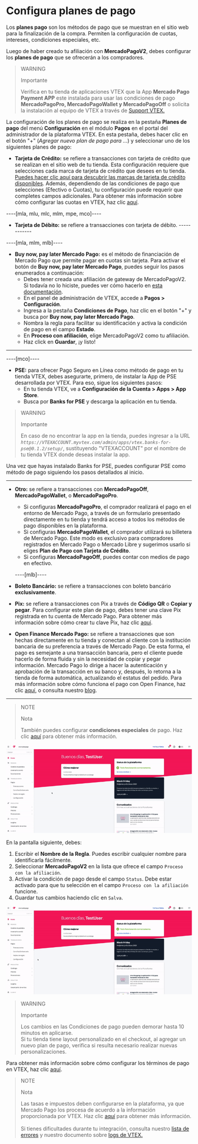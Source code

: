 # Configura planes de pago

Los **planes pago** son los métodos de pago que se muestran en el sitio web para la finalización de la compra. Permiten la configuración de cuotas, intereses, condiciones especiales, etc.

Luego de haber creado tu afiliación con **MercadoPagoV2**, debes configurar los **planes de pago** que se ofrecerán a los compradores.

> WARNING
>
> Importante
>
> Verifica en tu tienda de aplicaciones VTEX que la App **Mercado Pago Payment APP** este instalada para usar las condiciones de pago **MercadoPagoPro, MercadoPagoWallet y MercadoPagoOff** o solicita la instalación al equipo de VTEX a través de [Support VTEX.](https://help.vtex.com/es/support)

La configuración de los planes de pago se realiza en la pestaña **Planes de pago** del menú **Configuración** en el módulo **Pagos** en el portal del administrador de la plataforma VTEX. En esta pestaña, debes hacer clic en el botón "+" (*Agregar nuevo plan de pago para ...*) y seleccionar uno de los siguientes planes de pago:

* **Tarjeta de Crédito:** se refiere a transacciones con tarjeta de crédito que se realizan en el sitio web de tu tienda. Esta configuración requiere que selecciones cada marca de tarjeta de crédito que desees en tu tienda. [Puedes hacer clic aquí para descubrir las marcas de tarjeta de crédito disponibles](/developers/es/docs/vtex/payment-methods). Además, dependiendo de las condiciones de pago que selecciones (Efectivo o Cuotas), tu configuración puede requerir que completes campos adicionales. Para obtener más información sobre cómo configurar las cuotas en VTEX, haz clic [aquí](https://help.vtex.com/es/tutorial/condicoes-de-pagamento--tutorials_455#parcelado-sem-juros). 

----[mla, mlu, mlc, mlm, mpe, mco]----
* **Tarjeta de Débito:** se refiere a transacciones con tarjeta de débito. ------------

----[mla, mlm, mlb]----
* **Buy now, pay later Mercado Pago:** es el método de financiación de Mercado Pago que permite pagar en cuotas sin tarjeta. Para activar el botón de **Buy now, pay later Mercado Pago**, puedes seguir los pasos enumerados a continuación:
  * Debes tener creada una afiliación de gateway de MercadoPagoV2. Si todavía no lo hiciste, puedes ver cómo hacerlo en [esta documentación](/developers/es/docs/vtex/gateway-affiliations).
  * En el panel de administración de VTEX, accede a **Pagos > Configuración**.
  * Ingresa a la pestaña **Condiciones de Pago**, haz clic en el botón "+" y busca por **Buy now, pay later Mercado Pago**.
  * Nombra la regla para facilitar su identificación y activa la condición de pago en el campo **Estado**.
  * En **Proceso con afiliación**, elige MercadoPagoV2 como tu afiliación.
  * Haz click en **Guardar**, ¡y listo!
------------
----[mco]----
* **PSE:** para ofrecer Pago Seguro en Línea como método de pago en tu tienda VTEX, debes asegurarte, primero, de instalar la App de PSE desarrollada por VTEX. Para eso, sigue los siguientes pasos:
  * En tu tienda VTEX, ve a **Configuración de la Cuenta > Apps > App Store**.
  * Busca por **Banks for PSE** y descarga la aplicación en tu tienda.

> WARNING
>
> Importante
>
> En caso de no encontrar la app en la tienda, puedes ingresar a la URL *`https://VTEXACCOUNT.myvtex.com/admin/apps/vtex.banks-for-pse@0.1.2/setup/`*, sustituyendo "VTEXACCOUNT" por el nombre de tu tienda VTEX donde deseas instalar la app.

Una vez que hayas instalado Banks for PSE, puedes configurar PSE como método de pago siguiendo los pasos detallados al inicio.

------------
* **Otro:** se refiere a transacciones con **MercadoPagoOff**, **MercadoPagoWallet**, o **MercadoPagoPro**.
  * Si configuras **MercadoPagoPro**, el comprador realizará el pago en el entorno de Mercado Pago, a través de un formulario presentado directamente en tu tienda y tendrá acceso a todos los métodos de pago disponibles en la plataforma.
  * Si configuras **MercadoPagoWallet**, el comprador utilizará su billetera de Mercado Pago. Este modo es exclusivo para compradores registrados en Mercado Pago o Mercado Libre y sugerimos usarlo si eliges **Plan de Pago con Tarjeta de Crédito**.
  * Si configuras **MercadoPagoOff**, puedes contar con medios de pago en efectivo. 
  
  ----[mlb]----
* **Boleto Bancário:** se refiere a transacciones con boleto bancário **exclusivamente**.
* **Pix:** se refiere a transacciones con Pix a través de **Código QR** o **Copiar y pegar**. Para configurar este plan de pago, debes tener una clave Pix registrada en tu cuenta de Mercado Pago. Para obtener más información sobre cómo crear tu clave Pix, haz clic [aquí](https://www.mercadopago[FAKER][URL][DOMAIN]/stop/pix?url=https%3A%2F%2Fwww.mercadopago.com.br%2Fadmin-pix-keys%2Fmy-keys&authentication_mode=required). 
* **Open Finance Mercado Pago:** se refiere a transacciones que son hechas directamente en tu tienda y conectan al cliente con la institución bancaria de su preferencia a través de Mercado Pago. De esta forma, el pago es semejante a una transacción bancaria, pero el cliente puede hacerlo de forma fluida y sin la necesidad de copiar y pegar información. Mercado Pago lo dirige a hacer la autenticación y aprobación de la transacción en su banco y, después, lo retorna a la tienda de forma automática, actualizando el estatus del pedido. Para más información sobre cómo funciona el pago con Open Finance, haz clic [aquí](https://www.mercadopago.com.br/c/openfinance), o consulta nuestro [blog](https://empresas.mercadopago.com.br/pagamentos-via-open-finance).

------------

> NOTE
>
> Nota
> 
> También puedes configurar **condiciones especiales** de pago. Haz clic [aquí](https://help.vtex.com/es/tutorial/condicoes-especiais--tutorials_456?&utm_source=admin) para obtener más información.

![Configurar planes de pago](/images/vtex/paymentconditions-imagenv2-es.gif)

En la pantalla siguiente, debes:

1. Escribir el **Nombre de la Regla**. Puedes escribir cualquier nombre para identificarla fácilmente.
2. Seleccionar **MercadoPagoV2** en la lista que ofrece el campo `Proceso con la afiliación`.
3. Activar la condición de pago desde el campo `Status`. Debe estar activado para que tu selección en el campo `Proceso con la afiliación` funcione.
4. Guardar tus cambios haciendo clic en `Salva`.

![Configurar planes de pag con tarjeta de crédito](/images/vtex/paymentconditions-cc-imagenv2-es.gif)

> WARNING
>
> Importante
> 
> Los cambios en las Condiciones de pago pueden demorar hasta 10 minutos en aplicarse.
> <br>
> Si tu tienda tiene layout personalizado en el checkout, al agregar un nuevo plan de pago, verifica si resulta necesario realizar nuevas personalizaciones.

Para obtener más información sobre cómo configurar los términos de pago en VTEX, haz clic [aquí](https://help.vtex.com/es/tutorial/condicoes-de-pagamento--tutorials_455).

> NOTE
>
> Nota
>
> Las tasas e impuestos deben configurarse en la plataforma, ya que Mercado Pago los procesa de acuerdo a la información proporcionada por VTEX. Haz clic [aquí](https://help.vtex.com/es/tutorial/creando-la-tasaimpuesto/) para obtener más información.
> <br>
> <br>
> Si tienes dificultades durante tu integración, consulta nuestro [lista de errores](https://www.mercadopago[FAKER][URL][DOMAIN]/developers/es/guides/plugins/unofficial/vtex/common-errors) y nuestro documento sobre [logs de VTEX.](https://www.mercadopago[FAKER][URL][DOMAIN]/developers/es/guides/vtex/logs)